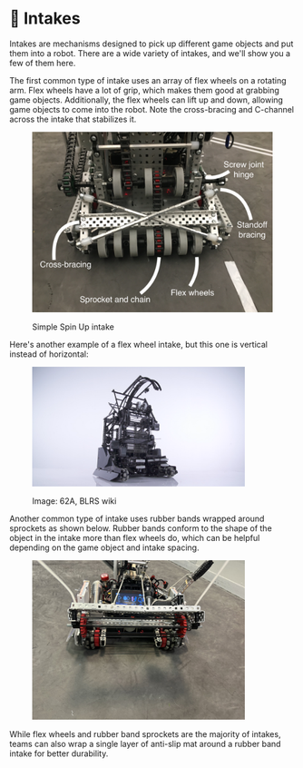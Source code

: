# 🎣 Intakes

Intakes are mechanisms designed to pick up different game objects and put them into a robot. There are a wide variety of intakes, and we'll show you a few of them here.

The first common type of intake uses an array of flex wheels on a rotating arm. Flex wheels have a lot of grip, which makes them good at grabbing game objects. Additionally, the flex wheels can lift up and down, allowing game objects to come into the robot. Note the cross-bracing and C-channel across the intake that stabilizes it.

<figure><img src="../../../.gitbook/assets/IMG_6743.JPG" alt="" width="563"><figcaption><p>Simple Spin Up intake</p></figcaption></figure>

Here's another example of a flex wheel intake, but this one is vertical instead of horizontal:

<figure><img src="../../../.gitbook/assets/image (42).png" alt="" width="375"><figcaption><p>Image: 62A, BLRS wiki</p></figcaption></figure>

Another common type of intake uses rubber bands wrapped around sprockets as shown below. Rubber bands conform to the shape of the object in the intake more than flex wheels do, which can be helpful depending on the game object and intake spacing.

<figure><img src="../../../.gitbook/assets/IMG_4514.jpeg" alt="" width="375"><figcaption></figcaption></figure>

While flex wheels and rubber band sprockets are the majority of intakes, teams can also wrap a single layer of anti-slip mat around a rubber band intake for better durability.
